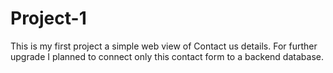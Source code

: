 # Project-1
This is my first project a simple web view of Contact us details. For further upgrade I planned to connect only this contact form to a backend database.
